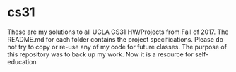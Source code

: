 # cs31
These are my solutions to all UCLA CS31 HW/Projects from Fall of 2017. The README.md for each folder contains the project specifications. Please do not try to copy or re-use any of my code for future classes. The purpose of this repository was to back up my work. Now it is a resource for self-education
